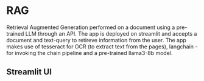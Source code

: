 # RAG
Retrieval Augmented Generation performed on a document using a pre-trained LLM through an API. The app is deployed on streamlit and accepts a document and text-query to retireve information from the user. 
The app makes use of tesseract for OCR (to extract text from the pages), langchain - for invoking the chain pipeline and a pre-trained llama3-8b model. 

## Streamlit UI
